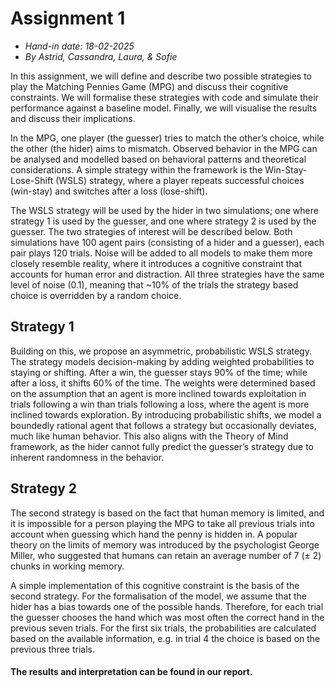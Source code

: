 # Assignment 1
- *Hand-in date: 18-02-2025*
- *By Astrid, Cassandra, Laura, & Sofie*

In this assignment, we will define and describe two possible strategies to play the Matching Pennies Game (MPG) and discuss their cognitive constraints. We will formalise these strategies with code and simulate their performance against a baseline model. Finally, we will visualise the results and discuss their implications.

In the MPG, one player (the guesser) tries to match the other’s choice, while the other (the hider) aims to mismatch. Observed behavior in the MPG can be analysed and modelled based on behavioral patterns and theoretical considerations. A simple strategy within the framework is the Win-Stay-Lose-Shift (WSLS) strategy, where a player repeats successful choices (win-stay) and switches after a loss (lose-shift). 

The WSLS strategy will be used by the hider in two simulations; one where strategy 1 is used by the guesser, and one where strategy 2 is used by the guesser. The two strategies of interest will be described below. Both simulations have 100 agent pairs (consisting of a hider and a guesser), each pair plays 120 trials. Noise will be added to all models to make them more closely resemble reality, where it introduces a cognitive constraint that accounts for human error and distraction. All three strategies have the same level of noise (0.1), meaning that ~10% of the trials the strategy based choice is overridden by a random choice.

## Strategy 1
Building on this, we propose an asymmetric, probabilistic WSLS strategy. The strategy models decision-making by adding weighted probabilities to staying or shifting. After a win, the guesser stays 90% of the time; while after a loss, it shifts 60% of the time. The weights were determined based on the assumption that an agent is more inclined towards exploitation in trials following a win than trials following a loss, where the agent is more inclined towards exploration. By introducing probabilistic shifts, we model a boundedly rational agent that follows a strategy but occasionally deviates, much like human behavior. This also aligns with the Theory of Mind framework, as the hider cannot fully predict the guesser’s strategy due to inherent randomness in the behavior. 

## Strategy 2
The second strategy is based on the fact that human memory is limited, and it is impossible for a person playing the MPG to take all previous trials into account when guessing which hand the penny is hidden in. A popular theory on the limits of memory was introduced by the psychologist George Miller, who suggested that humans can retain an average number of 7 (± 2) chunks in working memory. 

A simple implementation of this cognitive constraint is the basis of the second strategy. For the formalisation of the model, we assume that the hider has a bias towards one of the possible hands. Therefore, for each trial the guesser chooses the hand which was most often the correct hand in the previous seven trials. For the first six trials, the probabilities are calculated based on the available information, e.g. in trial 4 the choice is based on the previous three trials.

#### **The results and interpretation can be found in our report.**
